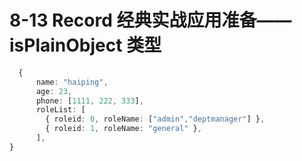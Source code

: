 # 8-13 Record 经典实战应用准备——isPlainObject 类型



```ts
  {
 	  name: "haiping",
	  age: 23,
	  phone: [1111, 222, 333],
	  roleList: [
	    { roleid: 0, roleName: ["admin","deptmanager"] },
	    { roleid: 1, roleName: "general" },
	  ],
}

```


